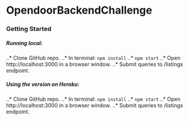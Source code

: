 # OpendoorBackendChallenge

### Getting Started

##### Running local:

..* Clone GitHub repo.
..*  In terminal: ```npm install```
..* ```npm start```
..* Open http://localhost:3000 in a browser window.
..* Submit queries to /listings endpoint.

##### Using the version on Heroku:

..* Clone GitHub repo.
..*  In terminal: ```npm install```
..* ```npm start```
..* Open http://localhost:3000 in a browser window.
..* Submit queries to /listings endpoint.
